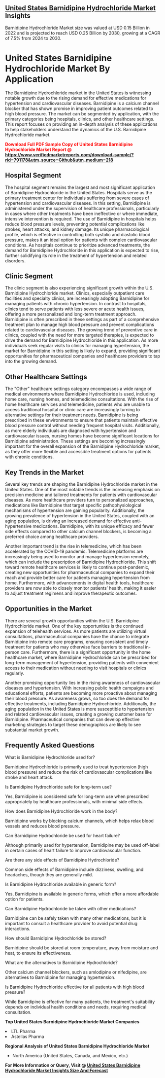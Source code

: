<h2><a href="https://www.verifiedmarketreports.com/download-sample/?rid=791178&amp;utm_source=Github&amp;utm_medium=218" target="_blank">United States Barnidipine Hydrochloride Market</a> Insights</h2><p>Barnidipine Hydrochloride Market size was valued at USD 0.15 Billion in 2022 and is projected to reach USD 0.25 Billion by 2030, growing at a CAGR of 7.5% from 2024 to 2030.</p><p><h1>United States Barnidipine Hydrochloride Market By Application</h1> <p>The Barnidipine Hydrochloride market in the United States is witnessing notable growth due to the rising demand for effective medications for hypertension and cardiovascular diseases. Barnidipine is a calcium channel blocker that has shown promise in improving patient outcomes related to high blood pressure. The market can be segmented by application, with the primary categories being hospitals, clinics, and other healthcare settings. This report focuses on providing an in-depth analysis of these applications to help stakeholders understand the dynamics of the U.S. Barnidipine Hydrochloride market.</p> <p><strong><p><span class=""><span style="color: #ff0000;"><strong>Download Full PDF Sample Copy of United States Barnidipine Hydrochloride Market Report</strong> @ </span><a href="https://www.verifiedmarketreports.com/download-sample/?rid=791178&amp;utm_source=Github&amp;utm_medium=218" target="_blank">https://www.verifiedmarketreports.com/download-sample/?rid=791178&amp;utm_source=Github&amp;utm_medium=218</a></span></p></strong></p> <h2>Hospital Segment</h2> <p>The hospital segment remains the largest and most significant application of Barnidipine Hydrochloride in the United States. Hospitals serve as the primary treatment center for individuals suffering from severe cases of hypertension and cardiovascular diseases. In this setting, Barnidipine is administered under the supervision of healthcare professionals, particularly in cases where other treatments have been ineffective or where immediate, intensive intervention is required. The use of Barnidipine in hospitals helps reduce blood pressure levels, preventing potential complications like strokes, heart attacks, and kidney damage. Its unique pharmacological profile, which is effective in controlling both systolic and diastolic blood pressure, makes it an ideal option for patients with complex cardiovascular conditions. As hospitals continue to prioritize advanced treatments, the demand for Barnidipine Hydrochloride in this application is expected to rise, further solidifying its role in the treatment of hypertension and related disorders.</p> <h2>Clinic Segment</h2> <p>The clinic segment is also experiencing significant growth within the U.S. Barnidipine Hydrochloride market. Clinics, especially outpatient care facilities and specialty clinics, are increasingly adopting Barnidipine for managing patients with chronic hypertension. In contrast to hospitals, clinics tend to serve patients with less severe or acute health issues, offering a more personalized and long-term treatment approach. Barnidipine is often prescribed in these settings as part of a comprehensive treatment plan to manage high blood pressure and prevent complications related to cardiovascular diseases. The growing trend of preventive care in clinics, coupled with the need for more targeted therapies, is expected to drive the demand for Barnidipine Hydrochloride in this application. As more individuals seek regular visits to clinics for managing hypertension, the market for Barnidipine in this setting is likely to expand, providing significant opportunities for pharmaceutical companies and healthcare providers to tap into the growing demand.</p> <h2>Other Healthcare Settings</h2> <p>The "Other" healthcare settings category encompasses a wide range of medical environments where Barnidipine Hydrochloride is used, including home care, nursing homes, and telemedicine consultations. With the rise of home healthcare services and telemedicine, patients who are unable to access traditional hospital or clinic care are increasingly turning to alternative settings for their treatment needs. Barnidipine is being prescribed in these environments to ensure that patients maintain effective blood pressure control without needing frequent hospital visits. Additionally, as more elderly individuals are diagnosed with hypertension and cardiovascular issues, nursing homes have become significant locations for Barnidipine administration. These settings are becoming increasingly important for the overall expansion of the Barnidipine Hydrochloride market, as they offer more flexible and accessible treatment options for patients with chronic conditions.</p> <h2>Key Trends in the Market</h2> <p>Several key trends are shaping the Barnidipine Hydrochloride market in the United States. One of the most notable trends is the increasing emphasis on precision medicine and tailored treatments for patients with cardiovascular diseases. As more healthcare providers turn to personalized approaches, medications like Barnidipine that target specific pathophysiological mechanisms of hypertension are gaining popularity. Additionally, the growing prevalence of hypertension in the United States, coupled with an aging population, is driving an increased demand for effective anti-hypertensive medications. Barnidipine, with its unique efficacy and fewer side effects compared to other calcium channel blockers, is becoming a preferred choice among healthcare providers.</p> <p>Another important trend is the rise in telemedicine, which has been accelerated by the COVID-19 pandemic. Telemedicine platforms are increasingly being used to monitor and manage hypertension remotely, which can include the prescription of Barnidipine Hydrochloride. This shift toward remote healthcare services is likely to continue post-pandemic, creating new opportunities for pharmaceutical companies to expand their reach and provide better care for patients managing hypertension from home. Furthermore, with advancements in digital health tools, healthcare providers are now able to closely monitor patients’ health, making it easier to adjust treatment regimens and improve therapeutic outcomes.</p> <h2>Opportunities in the Market</h2> <p>There are several growth opportunities within the U.S. Barnidipine Hydrochloride market. One of the key opportunities is the continued expansion of telehealth services. As more patients are utilizing virtual consultations, pharmaceutical companies have the chance to integrate Barnidipine into remote care programs, ensuring consistent and timely treatment for patients who may otherwise face barriers to traditional in-person care. Furthermore, there is a significant opportunity in the home healthcare market, where Barnidipine Hydrochloride can be prescribed for long-term management of hypertension, providing patients with convenient access to their medication without needing to visit hospitals or clinics regularly.</p> <p>Another promising opportunity lies in the rising awareness of cardiovascular diseases and hypertension. With increasing public health campaigns and educational efforts, patients are becoming more proactive about managing their blood pressure. As awareness grows, so too does the demand for effective treatments, including Barnidipine Hydrochloride. Additionally, the aging population in the United States is more susceptible to hypertension and related cardiovascular issues, creating a growing customer base for Barnidipine. Pharmaceutical companies that can develop effective marketing strategies to target these demographics are likely to see substantial market growth.</p> <h2>Frequently Asked Questions</h2> <p>What is Barnidipine Hydrochloride used for? </p> <p>Barnidipine Hydrochloride is primarily used to treat hypertension (high blood pressure) and reduce the risk of cardiovascular complications like stroke and heart attack.</p> <p>Is Barnidipine Hydrochloride safe for long-term use? </p> <p>Yes, Barnidipine is considered safe for long-term use when prescribed appropriately by healthcare professionals, with minimal side effects.</p> <p>How does Barnidipine Hydrochloride work in the body? </p> <p>Barnidipine works by blocking calcium channels, which helps relax blood vessels and reduces blood pressure.</p> <p>Can Barnidipine Hydrochloride be used for heart failure? </p> <p>Although primarily used for hypertension, Barnidipine may be used off-label in certain cases of heart failure to improve cardiovascular function.</p> <p>Are there any side effects of Barnidipine Hydrochloride? </p> <p>Common side effects of Barnidipine include dizziness, swelling, and headaches, though they are generally mild.</p> <p>Is Barnidipine Hydrochloride available in generic form? </p> <p>Yes, Barnidipine is available in generic forms, which offer a more affordable option for patients.</p> <p>Can Barnidipine Hydrochloride be taken with other medications? </p> <p>Barnidipine can be safely taken with many other medications, but it is important to consult a healthcare provider to avoid potential drug interactions.</p> <p>How should Barnidipine Hydrochloride be stored? </p> <p>Barnidipine should be stored at room temperature, away from moisture and heat, to ensure its effectiveness.</p> <p>What are the alternatives to Barnidipine Hydrochloride? </p> <p>Other calcium channel blockers, such as amlodipine or nifedipine, are alternatives to Barnidipine for managing hypertension.</p> <p>Is Barnidipine Hydrochloride effective for all patients with high blood pressure? </p> <p>While Barnidipine is effective for many patients, the treatment's suitability depends on individual health conditions and needs, requiring medical consultation.</p> </p><p><strong>Top United States Barnidipine Hydrochloride Market Companies</strong></p><div data-test-id=""><p><li>LTL Pharma</li><li> Astellas Pharma</li></p><div><strong>Regional Analysis of&nbsp;United States Barnidipine Hydrochloride Market</strong></div><ul><li dir="ltr"><p dir="ltr">North America&nbsp;(United States, Canada, and Mexico, etc.)</p></li></ul><p><strong>For More Information or Query, Visit @&nbsp;</strong><strong><a href="https://www.verifiedmarketreports.com/product/barnidipine-hydrochloride-market/?utm_source=Github&amp;utm_medium=218" target="_blank">United States Barnidipine Hydrochloride Market Insights Size And Forecast</a></strong></p></div>
